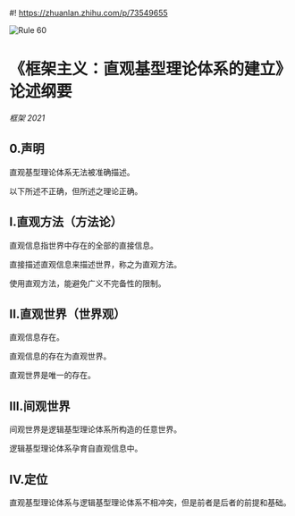 #! https://zhuanlan.zhihu.com/p/73549655

![Rule 60](https://pic4.zhimg.com/80/v2-19e0cf9779a8592e015a8a85cc801174.png)

# 《框架主义：直观基型理论体系的建立》论述纲要

*框架 2021*



## 0.声明

直观基型理论体系无法被准确描述。

以下所述不正确，但所述之理论正确。



## I.直观方法（方法论）

直观信息指世界中存在的全部的直接信息。

直接描述直观信息来描述世界，称之为直观方法。

使用直观方法，能避免广义不完备性的限制。



## II.直观世界（世界观）

直观信息存在。

直观信息的存在为直观世界。

直观世界是唯一的存在。



## III.间观世界

间观世界是逻辑基型理论体系所构造的任意世界。

逻辑基型理论体系孕育自直观信息中。



## IV.定位

直观基型理论体系与逻辑基型理论体系不相冲突，但是前者是后者的前提和基础。